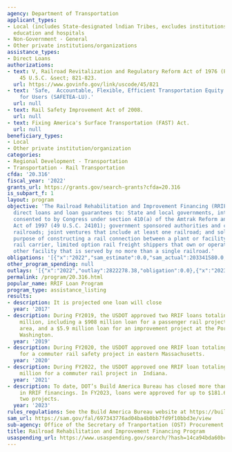 ```yaml
---
agency: Department of Transportation
applicant_types:
- Local (includes State-designated lndian Tribes, excludes institutions of higher
  education and hospitals
- Non-Government - General
- Other private institutions/organizations
assistance_types:
- Direct Loans
authorizations:
- text: V, Railroad Revitalization and Regulatory Reform Act of 1976 (Public Law 94-210).
    45 U.S.C. &sect; 821-823.
  url: https://www.govinfo.gov/link/uscode/45/821
- text: 'Safe,  Accountable, Flexible, Efficient Transportation Equity Act: A Legacy
    for Users (SAFETEA-LU).'
  url: null
- text: Rail Safety Improvement Act of 2008.
  url: null
- text: Fixing America's Surface Transportation (FAST) Act.
  url: null
beneficiary_types:
- Local
- Other private institution/organization
categories:
- Regional Development - Transportation
- Transportation - Rail Transportation
cfda: '20.316'
fiscal_year: '2022'
grants_url: https://grants.gov/search-grants?cfda=20.316
is_subpart_f: 1
layout: program
objective: 'The Railroad Rehabilitation and Improvement Financing (RRIF) program provides
  direct loans and loan guarantees to: State and local governments, interstate compacts
  consented to by Congress under section 410(a) of the Amtrak Reform and Accountability
  Act of 1997 (49 U.S.C. 24101); government sponsored authorities and corporations;
  railroads; joint ventures that include at least one railroad; and solely for the
  purpose of constructing a rail connection between a plant or facility and a second
  rail carrier, limited option rail freight shippers that own or operate a plant or
  other facility that is served by no more than a single railroad.'
obligations: '[{"x":"2022","sam_estimate":0.0,"sam_actual":203341580.0,"usa_spending_actual":0.0},{"x":"2023","sam_estimate":200000000.0,"sam_actual":0.0,"usa_spending_actual":0.0},{"x":"2024","sam_estimate":400000000.0,"sam_actual":0.0,"usa_spending_actual":0.0}]'
other_program_spending: null
outlays: '[{"x":"2022","outlay":2822278.38,"obligation":0.0},{"x":"2023","outlay":0.0,"obligation":0.0},{"x":"2024","outlay":1535586.85,"obligation":0.0}]'
permalink: /program/20.316.html
popular_name: RRIF Loan Program
program_type: assistance_listing
results:
- description: It is projected one loan will close
  year: '2017'
- description: During FY2019, the USDOT approved two RRIF loans totaling over $913
    million, including a $908 million loan for a passenger rail project in the Dallas
    area, and a $5.9 million loan for an improvement project at the Port of Everett,
    Washington.
  year: '2019'
- description: During FY2020, the USDOT approved one RRIF loan totaling $851.15 million
    for a commuter rail safety project in eastern Massachusetts.
  year: '2020'
- description: During FY2022, the USDOT approved one RRIF loan totaling $203,341,581
    million for a commuter rail project in  Indiana.
  year: '2021'
- description: To date, DOT’s Build America Bureau has closed more than $7.6 billion
    in RRIF financings. In FY2023, loans were approved for up to $181.6 million for
    two projects.
  year: '2023'
rules_regulations: See the Build America Bureau website at https://buildamerica.dot.gov/buildamerica/financing/program-guide.
sam_url: https://sam.gov/fal/697343776ad04ba4b0bb7fd9f10bbd3e/view
sub-agency: Office of the Secretary of Tranportation (OST) Procurement Operations
title: Railroad Rehabilitation and Improvement Financing Program
usaspending_url: https://www.usaspending.gov/search/?hash=14ca94bda60bc37e20df8a85f442e12a
---
```

